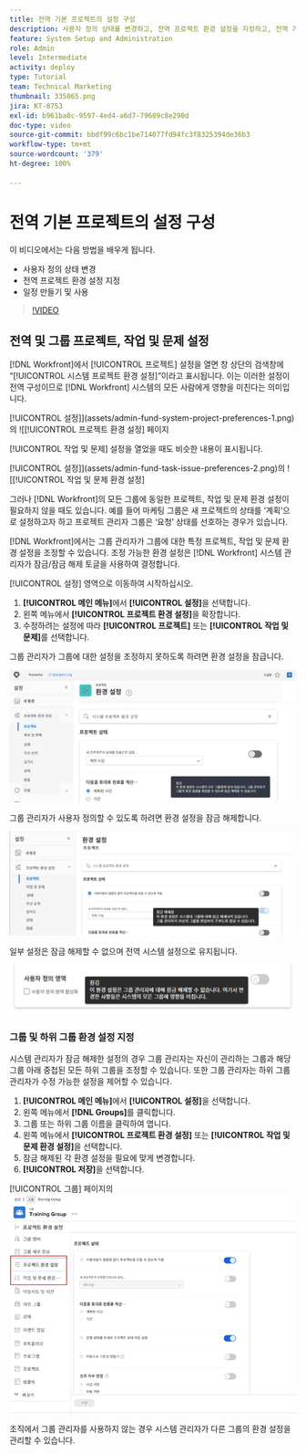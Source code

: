 ```yaml
---
title: 전역 기본 프로젝트의 설정 구성
description: 사용자 정의 상태를 변경하고, 전역 프로젝트 환경 설정을 지정하고, 전역 기본 설정인 일정을 만드는 방법을 알아봅니다.
feature: System Setup and Administration
role: Admin
level: Intermediate
activity: deploy
type: Tutorial
team: Technical Marketing
thumbnail: 335065.png
jira: KT-8753
exl-id: b961ba8c-9597-4ed4-a6d7-79689c8e290d
doc-type: video
source-git-commit: bbdf99c6bc1be714077fd94fc3f8325394de36b3
workflow-type: tm+mt
source-wordcount: '379'
ht-degree: 100%

---
```


# 전역 기본 프로젝트의 설정 구성

<!--
21.4 updates have been made
-->

이 비디오에서는 다음 방법을 배우게 됩니다.

* 사용자 정의 상태 변경
* 전역 프로젝트 환경 설정 지정
* 일정 만들기 및 사용

>[!VIDEO](https://video.tv.adobe.com/v/3423351/?quality=12&learn=on&enablevpops=1&captions=kor)

## 전역 및 그룹 프로젝트, 작업 및 문제 설정

[!DNL Workfront]에서 [!UICONTROL 프로젝트] 설정을 열면 창 상단의 검색창에 “[!UICONTROL 시스템 프로젝트 환경 설정]”이라고 표시됩니다. 이는 이러한 설정이 전역 구성이므로 [!DNL Workfront] 시스템의 모든 사람에게 영향을 미친다는 의미입니다.

[!UICONTROL 설정]](assets/admin-fund-system-project-preferences-1.png)의 ![[!UICONTROL 프로젝트 환경 설정] 페이지

[!UICONTROL 작업 및 문제] 설정을 열었을 때도 비슷한 내용이 표시됩니다.

[!UICONTROL 설정]](assets/admin-fund-task-issue-preferences-2.png)의 ![[!UICONTROL 작업 및 문제 환경 설정]

그러나 [!DNL Workfront]의 모든 그룹에 동일한 프로젝트, 작업 및 문제 환경 설정이 필요하지 않을 때도 있습니다. 예를 들어 마케팅 그룹은 새 프로젝트의 상태를 ‘계획’으로 설정하고자 하고 프로젝트 관리자 그룹은 ‘요청’ 상태를 선호하는 경우가 있습니다.

[!DNL Workfront]에서는 그룹 관리자가 그룹에 대한 특정 프로젝트, 작업 및 문제 환경 설정을 조정할 수 있습니다. 조정 가능한 환경 설정은 [!DNL Workfront] 시스템 관리자가 잠금/잠금 해제 토글을 사용하여 결정합니다.

[!UICONTROL 설정] 영역으로 이동하여 시작하십시오.

1. **[!UICONTROL 메인 메뉴]**&#x200B;에서 **[!UICONTROL 설정]**&#x200B;을 선택합니다.
1. 왼쪽 메뉴에서 **[!UICONTROL 프로젝트 환경 설정]**&#x200B;을 확장합니다.
1. 수정하려는 설정에 따라 **[!UICONTROL 프로젝트]** 또는 **[!UICONTROL 작업 및 문제]**&#x200B;를 선택합니다.

그룹 관리자가 그룹에 대한 설정을 조정하지 못하도록 하려면 환경 설정을 잠급니다.

![잠긴 환경 설정 메시지](assets/admin-fund-preferences-locked-3.png)

그룹 관리자가 사용자 정의할 수 있도록 하려면 환경 설정을 잠금 해제합니다.

![잠금 해제된 환경 설정 메시지](assets/admin-fund-preferences-unlocked-4.png)

일부 설정은 잠금 해제할 수 없으며 전역 시스템 설정으로 유지됩니다.

![잠긴 환경 설정 메시지](assets/admin-fund-preferences-always-locked-5.png)

### 그룹 및 하위 그룹 환경 설정 지정

시스템 관리자가 잠금 해제한 설정의 경우 그룹 관리자는 자신이 관리하는 그룹과 해당 그룹 아래 중첩된 모든 하위 그룹을 조정할 수 있습니다. 또한 그룹 관리자는 하위 그룹 관리자가 수정 가능한 설정을 제어할 수 있습니다.

1. **[!UICONTROL 메인 메뉴]**&#x200B;에서 **[!UICONTROL 설정]**&#x200B;을 선택합니다.
1. 왼쪽 메뉴에서 **[!DNL Groups]**&#x200B;를 클릭합니다.
1. 그룹 또는 하위 그룹 이름을 클릭하여 엽니다.
1. 왼쪽 메뉴에서 **[!UICONTROL 프로젝트 환경 설정]** 또는 **[!UICONTROL 작업 및 문제 환경 설정]**&#x200B;을 선택합니다.
1. 잠금 해제된 각 환경 설정을 필요에 맞게 변경합니다.
1. **[!UICONTROL 저장]**&#x200B;을 선택합니다.

[!UICONTROL 그룹] 페이지의 ![[!UICONTROL 프로젝트 상태] 섹션](assets/admin-fund-group-preferences.png)

조직에서 그룹 관리자를 사용하지 않는 경우 시스템 관리자가 다른 그룹의 환경 설정을 관리할 수 있습니다.

<!--
learn more URLs and guides
Create or edit a group status 
Group administrators 
Configure system-wide project preferences 
Configure project preferences for a group 
Configure task and issue preferences for a group 
Create and modify a group’s schedule 
-->
